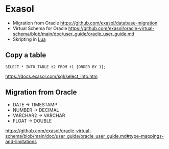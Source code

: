 # Exasol

* Migration from Oracle https://github.com/exasol/database-migration
* Virtual Schema for Oracle https://github.com/exasol/oracle-virtual-schema/blob/main/doc/user_guide/oracle_user_guide.md
* Skripting in [Lua](/lua)

## Copy a table
```
SELECT * INTO TABLE t2 FROM t1 [ORDER BY 1];
```
https://docs.exasol.com/sql/select_into.htm


## Migration from Oracle
* DATE -> TIMESTAMP
* NUMBER -> DECIMAL
* VARCHAR2 -> VARCHAR
* FLOAT -> DOUBLE

https://github.com/exasol/oracle-virtual-schema/blob/main/doc/user_guide/oracle_user_guide.md#type-mappings-and-limitations

